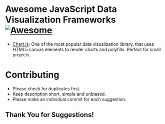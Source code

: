 # Awesome JavaScript Data Visualization Frameworks [![Awesome](https://cdn.rawgit.com/sindresorhus/awesome/d7305f38d29fed78fa85652e3a63e154dd8e8829/media/badge.svg)](https://github.com/sindresorhus/awesome)

- [Chart.js](https://github.com/chartjs/Chart.js): One of the most popular data visualization library, that uses HTML5 canvas elements to render charts and polyfills. Perfect for small projects.

# Contributing

- Please check for duplicates first.
- Keep description short, simple and unbiased.
- Please make an individual commit for each suggestion.

## Thank You for Suggestions!
